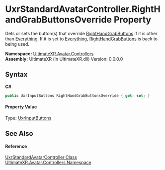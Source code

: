 # UxrStandardAvatarController.RightHandGrabButtonsOverride Property 
 

Gets or sets the button(s) that override <a href="P_UltimateXR_Avatar_Controllers_UxrStandardAvatarController_RightHandGrabButtons">RightHandGrabButtons</a> if it is other than <a href="T_UltimateXR_Devices_UxrInputButtons">Everything</a>. If it is set to <a href="T_UltimateXR_Devices_UxrInputButtons">Everything</a>, <a href="P_UltimateXR_Avatar_Controllers_UxrStandardAvatarController_RightHandGrabButtons">RightHandGrabButtons</a> is back to being used.

**Namespace:**&nbsp;<a href="N_UltimateXR_Avatar_Controllers">UltimateXR.Avatar.Controllers</a><br />**Assembly:**&nbsp;UltimateXR (in UltimateXR.dll) Version: 0.0.0.0

## Syntax

**C#**<br />
``` C#
public UxrInputButtons RightHandGrabButtonsOverride { get; set; }
```


#### Property Value
Type: <a href="T_UltimateXR_Devices_UxrInputButtons">UxrInputButtons</a>

## See Also


#### Reference
<a href="T_UltimateXR_Avatar_Controllers_UxrStandardAvatarController">UxrStandardAvatarController Class</a><br /><a href="N_UltimateXR_Avatar_Controllers">UltimateXR.Avatar.Controllers Namespace</a><br />